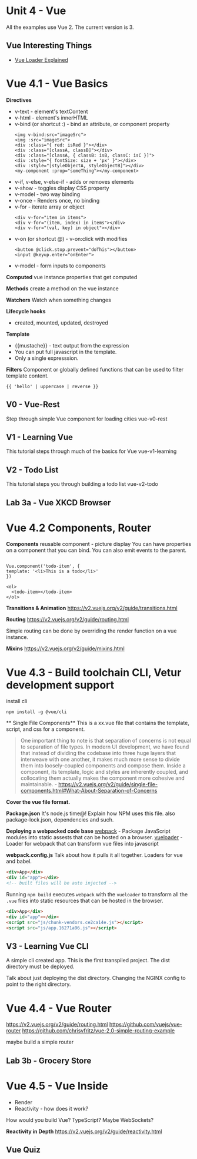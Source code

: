 # Unit 4 - Vue

All the examples use Vue 2. The current version is 3.

## Vue Interesting Things

- [Vue Loader Explained](https://vue-loader-v14.vuejs.org/en/)

# Vue 4.1 - Vue Basics

**Directives**

- v-text - element's textContent
- v-html - element's innerHTML
- v-bind (or shortcut :) - bind an attribute, or component property
  ```
  <img v-bind:src="imageSrc">
  <img :src="imageSrc">
  <div :class="{ red: isRed }"></div>
  <div :class="[classA, classB]"></div>
  <div :class="[classA, { classB: isB, classC: isC }]">
  <div :style="{ fontSize: size + 'px' }"></div>
  <div :style="[styleObjectA, styleObjectB]"></div>
  <my-component :prop="someThing"></my-component>
  ```
- v-if, v-else, v-else-if - adds or removes elements
- v-show - toggles display CSS property
- v-model - two way binding
- v-once - Renders once, no binding
- v-for - iterate array or object
  ```
  <div v-for="item in items">
  <div v-for="(item, index) in items"></div>
  <div v-for="(val, key) in object"></div>
  ```
- v-on (or shortcut @) - v-on:click with modifies
  ```
  <button @click.stop.prevent="doThis"></button>
  <input @keyup.enter="onEnter">
  ```
- v-model - form inputs to components

**Computed**
vue instance properties that get computed

**Methods**
create a method on the vue instance

**Watchers**
Watch when something changes

**Lifecycle hooks**

- created, mounted, updated, destroyed

**Template**

- {{mustache}} - text output from the expression
- You can put full javascript in the template.
- Only a single expresssion.

**Filters**
Component or globally defined functions that can be used to filter template content.

```
{{ 'hello' | uppercase | reverse }}
```

## V0 - Vue-Rest

Step through simple Vue component for loading cities
vue-v0-rest

## V1 - Learning Vue

This tutorial steps through much of the basics for Vue
vue-v1-learning

## V2 - Todo List

This tutorial steps you through building a todo list
vue-v2-todo

## Lab 3a - Vue XKCD Browser

# Vue 4.2 Components, Router

**Components**
reusable component - picture display
You can have properties on a component that you can bind.
You can also emit events to the parent.

```

Vue.component('todo-item', {
template: '<li>This is a todo</li>'
})

<ol>
  <todo-item></todo-item>
</ol>
```

**Transitions & Animation**
https://v2.vuejs.org/v2/guide/transitions.html

**Routing**
https://v2.vuejs.org/v2/guide/routing.html

Simple routing can be done by overriding the render function on a vue instance.

**Mixins**
https://v2.vuejs.org/v2/guide/mixins.html

# Vue 4.3 - Build toolchain CLI, Vetur development support

install cli

```
npm install -g @vue/cli
```

** Single File Components**
This is a xx.vue file that contains the template, script, and css for a component.

> One important thing to note is that separation of concerns is not equal to separation of file types. In modern UI development, we have found that instead of dividing the codebase into three huge layers that interweave with one another, it makes much more sense to divide them into loosely-coupled components and compose them. Inside a component, its template, logic and styles are inherently coupled, and collocating them actually makes the component more cohesive and maintainable. - https://v2.vuejs.org/v2/guide/single-file-components.html#What-About-Separation-of-Concerns

**Cover the vue file format.**

**Package.json**
It's node.js time@!
Explain how NPM uses this file. also package-lock.json, dependencies and such.

**Deploying a webpacked code base**
[webpack](https://webpack.github.io/) - Package JavaScript modules into static assests that can be hosted on a browser.
[vueloader](https://vue-loader-v14.vuejs.org/en/) - Loader for webpack that can transform vue files into javascript

**webpack.config.js**
Talk about how it pulls it all together. Loaders for vue and babel.

```html
<div>App</div>
<div id="app"></div>
<!-- built files will be auto injected -->
```

Running `npm build` executes `webpack` with the `vueloader` to transform all the `.vue` files into static resources
that can be hosted in the browser.

```html
<div>App</div>
<div id="app"></div>
<script src="js/chunk-vendors.ce2ca14e.js"></script>
<script src="js/app.16271a96.js"></script>
```

## V3 - Learning Vue CLI

A simple cli created app. This is the first transpiled project. The dist directory must be deployed.

Talk about just deploying the dist directory.
Changing the NGINX config to point to the right directory.

# Vue 4.4 - Vue Router

https://v2.vuejs.org/v2/guide/routing.html
https://github.com/vuejs/vue-router
https://github.com/chrisvfritz/vue-2.0-simple-routing-example

maybe build a simple router

## Lab 3b - Grocery Store

# Vue 4.5 - Vue Inside

- Render
- Reactivity - how does it work?

How would you build Vue? TypeScript? Maybe WebSockets?

**Reactivity in Depth**
https://v2.vuejs.org/v2/guide/reactivity.html

## Vue Quiz
